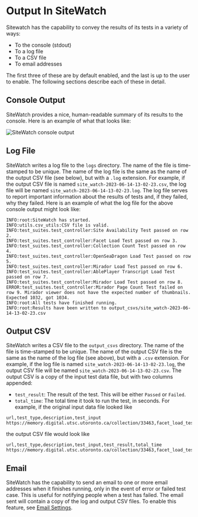 # Output In SiteWatch
Sitewatch has the capability to convey the results of its tests in a variety of ways:
* To the console (stdout)
* To a log file
* To a CSV file
* To email addresses

The first three of these are by default enabled, and the last is up to the user to enable. The following sections describe each of these in detail.

## Console Output
SiteWatch provides a nice, human-readable summary of its results to the console. Here is an example of what that looks like:

![SiteWatch console output](../assets/images/console_output.png)


## Log File
SiteWatch writes a log file to the `logs` directory. The name of the file is time-stamped to be unique. The name of the log file is the same as the name of the output CSV file (see below), but with a `.log` extension. For example, if the output CSV file is named `site_watch-2023-06-14-13-02-23.csv`, the log file will be named `site_watch-2023-06-14-13-02-23.log`. The log file serves to report important information about the results of tests and, if they failed, why they failed. Here is an example of what the log file for the above console output might look like:
```text
INFO:root:SiteWatch has started.
INFO:utils.csv_utils:CSV file is valid.
INFO:test_suites.test_controller:Site Availability Test passed on row 2.
INFO:test_suites.test_controller:Facet Load Test passed on row 3.
INFO:test_suites.test_controller:Collection Count Test passed on row 4.
INFO:test_suites.test_controller:OpenSeaDragon Load Test passed on row 5.
INFO:test_suites.test_controller:Mirador Load Test passed on row 6.
INFO:test_suites.test_controller:AblePlayer Transcript Load Test passed on row 7.
INFO:test_suites.test_controller:Mirador Load Test passed on row 8.
ERROR:test_suites.test_controller:Mirador Page Count Test failed on row 9. Mirador viewer does not have the expected number of thumbnails. Expected 1032, got 1034.
INFO:root:All tests have finished running.
INFO:root:Results have been written to output_csvs/site_watch-2023-06-14-13-02-23.csv
```


## Output CSV
SiteWatch writes a CSV file to the `output_csvs` directory. The name of the file is time-stamped to be unique. The name of the output CSV file is the same as the name of the log file (see above), but with a `.csv` extension. For example, if the log file is named `site_watch-2023-06-14-13-02-23.log`, the output CSV file will be named `site_watch-2023-06-14-13-02-23.csv`. The output CSV is a copy of the input test data file, but with two columns appended: 
* `test_result`: The result of the test. This will be either `Passed` or `Failed`.
* `total_time`: The total time it took to run the test, in seconds.
For example, if the original input data file looked like
```text
url,test_type,description,test_input
https://memory.digital.utsc.utoronto.ca/collection/33463,facet_load_test,test_subject_fact_exists,subject
```
the output CSV file would look like
```text
url,test_type,description,test_input,test_result,total_time
https://memory.digital.utsc.utoronto.ca/collection/33463,facet_load_test,test_subject_fact_exists,subject,Passed,0.39168238639831543
```


## Email
SiteWatch has the capability to send an email to one or more email addresses when it finishes running, only in the event of error or failed test case. This is useful for notifying people when a test has failed. The email sent will contain a copy of the log and output CSV files. To enable this feature, see [Email Settings](configuration.md#email-settings).

